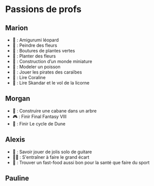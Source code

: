 # Passions de profs

## Marion

- 🧶 : Amigurumi léopard
- 🎨 : Peindre des fleurs
- 🌿 : Boutures de plantes vertes
- 🌸 : Planter des fleurs
- 🗿 : Construction d’un monde miniature
- 🗿 : Modeler un poisson
- 🎹 : Jouer les pirates des caraïbes
- 📕 : Lire Coraline
- 📕 : Lire Skandar et le vol de la licorne

## Morgan

- 🔨 : Construire une cabane dans un arbre
- 🎮 : Finir Final Fantasy VIII
- 📕 : Finir Le cycle de Dune

## Alexis

- 🎸 : Savoir jouer de jolis solo de guitare
- 🤸‍♂️ : S'entraîner à faire le grand écart
- 🔎 : Trouver un fast-food aussi bon pour la santé que faire du sport

## Pauline